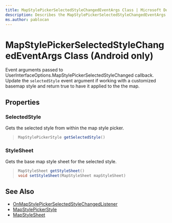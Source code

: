 ```yaml
---
title: MapStylePickerSelectedStyleChangedEventArgs Class | Microsoft Docs
description: Describes the MapStylePickerSelectedStyleChangedEventArgs class for Android and outlines the SelectStyle and StyleSheet properties.
ms.author: pablocan
---
```


# MapStylePickerSelectedStyleChangedEventArgs Class (Android only)

Event arguments passed to UserInterfaceOptions.MapStylePickerSelectedStyleChanged callback. Update the `selectedStyle` event argument if working with a customized basemap style and return true to have it applied to the the map.

## Properties

### SelectedStyle

Gets the selected style from within the map style picker.

>```java
> MapStylePickerStyle getSelectedStyle()
>```

### StyleSheet

Gets the base map style sheet for the selected style.

>```java
> MapStyleSheet getStyleSheet()
> void setStyleSheet(MapStyleSheet mapStyleSheet)
>```

## See Also

* [OnMapStylePickerSelectedStyleChangedListener](OnMapStylePickerSelectedStyleChangedListener-interface.md)
* [MapStylePickerStyle](../MapStylePickerStyle-enumeration.md)
* [MapStyleSheet](../MapStyleSheet-class.md)
